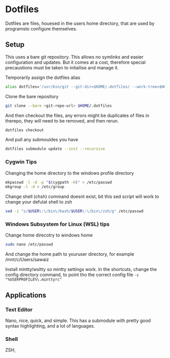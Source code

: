# Dotfiles
Dotfiles are files, houesed in the users home directory, that are used by programsto configure themselves.

## Setup
This uses a bare git repository. This allows no symlinks and easier configuration and updates. But it comes at a cost, therefore special precaustions must be taken to initailise and 
manage it.

Temporarily assign the dotfiles alias
```bash
alias dotfiles='/usr/bin/git --git-dir=$HOME/.dotfiles/ --work-tree=$HOME'
```
Clone the bare repository
```bash
git clone --bare <git-repo-url> $HOME/.dotfiles
```
And then checkout the files, any errors might be duplicates of files in therepo, they will need to be removed, and then rerun.
```bash
dotfiles checkout
```
And pull any submouldes you have
```bash
dotfiles submodule update --init --recursive
```

### Cygwin Tips
Changing the home directory to the windows profile directory
```bash
mkpasswd -l -d -p "$(cygpath -H)" > /etc/passwd
mkgroup -l -d > /etc/group
```
Change shell (chsh) command doesnt exist, bit this sed script will work to change your defulat shell to zsh
```bash
sed -i "s/$USER\:\/bin\/bash/$USER\:\/bin\/zsh/g" /etc/passwd
```
### Windows Subsystem for Linux (WSL) tips

Change home direcotry to windows home
```bash
sudo nano /etc/passwd
```
And change the home path to youruser directory, for example /mnt/c/Users/sawaiz

Install mintty/wsltty so mintty settings work.
In the shortcuts, change the config directory command, to point tho the correct config file `-c "%USERPROFILE%\.minttyrc"`

## Applications

### Text Editor
Nano, nice, quick, and simple. This has a submodule with pretty good syntax highlighting, and a lot of languages.

### Shell
ZSH, 
